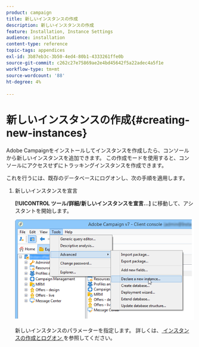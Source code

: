 ```yaml
---
product: campaign
title: 新しいインスタンスの作成
description: 新しいインスタンスの作成
feature: Installation, Instance Settings
audience: installation
content-type: reference
topic-tags: appendices
exl-id: 3b87eb3c-3b50-4ed4-80b1-4333261ffe0b
source-git-commit: c262c27e75869ae2e4bd45642f5a22adec4a5f1e
workflow-type: tm+mt
source-wordcount: '88'
ht-degree: 4%

---
```


# 新しいインスタンスの作成{#creating-new-instances}



Adobe Campaignをインストールしてインスタンスを作成したら、コンソールから新しいインスタンスを追加できます。 この作成モードを使用すると、コンソールにアクセスせずにトラッキングインスタンスを作成できます。

これを行うには、既存のデータベースにログオンし、次の手順を適用します。

1. 新しいインスタンスを宣言

   **[!UICONTROL ツール/詳細/新しいインスタンスを宣言…]** に移動して、アシスタントを開始します。

   ![](assets/s_ncs_install_declare_instance_menu.png)

   新しいインスタンスのパラメーターを指定します。 詳しくは、[ インスタンスの作成とログオン ](../../installation/using/creating-an-instance-and-logging-on.md) を参照してください。
